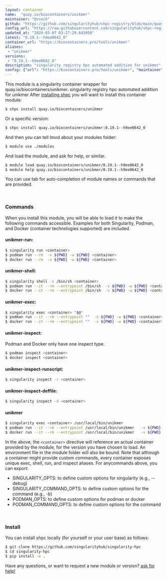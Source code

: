 ```yaml
---
layout: container
name:  "quay.io/biocontainers/unikmer"
maintainer: "@vsoch"
github: "https://github.com/singularityhub/shpc-registry/blob/main/quay.io/biocontainers/unikmer/container.yaml"
config_url: "https://raw.githubusercontent.com/singularityhub/shpc-registry/main/quay.io/biocontainers/unikmer/container.yaml"
updated_at: "2024-03-07 03:27:29.643958"
latest: "0.19.1--h9ee0642_0"
container_url: "https://biocontainers.pro/tools/unikmer"
aliases:
 - "unikmer"
versions:
 - "0.19.1--h9ee0642_0"
description: "singularity registry hpc automated addition for unikmer"
config: {"url": "https://biocontainers.pro/tools/unikmer", "maintainer": "@vsoch", "description": "singularity registry hpc automated addition for unikmer", "latest": {"0.19.1--h9ee0642_0": "sha256:b9f679628a5bdc11889906695b7fc95ba6b59cee13e4ea75a5902ee0fbbce1d3"}, "tags": {"0.19.1--h9ee0642_0": "sha256:b9f679628a5bdc11889906695b7fc95ba6b59cee13e4ea75a5902ee0fbbce1d3"}, "docker": "quay.io/biocontainers/unikmer", "aliases": {"unikmer": "/usr/local/bin/unikmer"}}
---
```


This module is a singularity container wrapper for quay.io/biocontainers/unikmer.
singularity registry hpc automated addition for unikmer
After [installing shpc](#install) you will want to install this container module:


```bash
$ shpc install quay.io/biocontainers/unikmer
```

Or a specific version:

```bash
$ shpc install quay.io/biocontainers/unikmer:0.19.1--h9ee0642_0
```

And then you can tell lmod about your modules folder:

```bash
$ module use ./modules
```

And load the module, and ask for help, or similar.

```bash
$ module load quay.io/biocontainers/unikmer/0.19.1--h9ee0642_0
$ module help quay.io/biocontainers/unikmer/0.19.1--h9ee0642_0
```

You can use tab for auto-completion of module names or commands that are provided.

<br>

### Commands

When you install this module, you will be able to load it to make the following commands accessible.
Examples for both Singularity, Podman, and Docker (container technologies supported) are included.

#### unikmer-run:

```bash
$ singularity run <container>
$ podman run --rm  -v ${PWD} -w ${PWD} <container>
$ docker run --rm  -v ${PWD} -w ${PWD} <container>
```

#### unikmer-shell:

```bash
$ singularity shell -s /bin/sh <container>
$ podman run --it --rm --entrypoint /bin/sh  -v ${PWD} -w ${PWD} <container>
$ docker run --it --rm --entrypoint /bin/sh  -v ${PWD} -w ${PWD} <container>
```

#### unikmer-exec:

```bash
$ singularity exec <container> "$@"
$ podman run --it --rm --entrypoint ""  -v ${PWD} -w ${PWD} <container> "$@"
$ docker run --it --rm --entrypoint ""  -v ${PWD} -w ${PWD} <container> "$@"
```

#### unikmer-inspect:

Podman and Docker only have one inspect type.

```bash
$ podman inspect <container>
$ docker inspect <container>
```

#### unikmer-inspect-runscript:

```bash
$ singularity inspect -r <container>
```

#### unikmer-inspect-deffile:

```bash
$ singularity inspect -d <container>
```


#### unikmer

```bash
$ singularity exec <container> /usr/local/bin/unikmer
$ podman run --it --rm --entrypoint /usr/local/bin/unikmer   -v ${PWD} -w ${PWD} <container> -c " $@"
$ docker run --it --rm --entrypoint /usr/local/bin/unikmer   -v ${PWD} -w ${PWD} <container> -c " $@"
```



In the above, the `<container>` directive will reference an actual container provided
by the module, for the version you have chosen to load. An environment file in the
module folder will also be bound. Note that although a container
might provide custom commands, every container exposes unique exec, shell, run, and
inspect aliases. For anycommands above, you can export:

 - SINGULARITY_OPTS: to define custom options for singularity (e.g., --debug)
 - SINGULARITY_COMMAND_OPTS: to define custom options for the command (e.g., -b)
 - PODMAN_OPTS: to define custom options for podman or docker
 - PODMAN_COMMAND_OPTS: to define custom options for the command

<br>

### Install

You can install shpc locally (for yourself or your user base) as follows:

```bash
$ git clone https://github.com/singularityhub/singularity-hpc
$ cd singularity-hpc
$ pip install -e .
```

Have any questions, or want to request a new module or version? [ask for help!](https://github.com/singularityhub/singularity-hpc/issues)